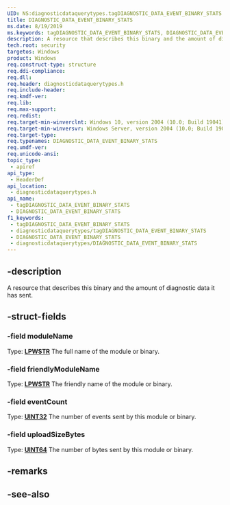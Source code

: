 ```yaml
---
UID: NS:diagnosticdataquerytypes.tagDIAGNOSTIC_DATA_EVENT_BINARY_STATS
title: DIAGNOSTIC_DATA_EVENT_BINARY_STATS
ms.date: 8/19/2019
ms.keywords: tagDIAGNOSTIC_DATA_EVENT_BINARY_STATS, DIAGNOSTIC_DATA_EVENT_BINARY_STATS
description: A resource that describes this binary and the amount of diagnostic data it has sent.
tech.root: security
targetos: Windows
product: Windows
req.construct-type: structure
req.ddi-compliance: 
req.dll: 
req.header: diagnosticdataquerytypes.h
req.include-header: 
req.kmdf-ver: 
req.lib: 
req.max-support: 
req.redist: 
req.target-min-winverclnt: Windows 10, version 2004 (10.0; Build 19041)
req.target-min-winversvr: Windows Server, version 2004 (10.0; Build 19041)
req.target-type: 
req.typenames: DIAGNOSTIC_DATA_EVENT_BINARY_STATS
req.umdf-ver: 
req.unicode-ansi: 
topic_type:
 - apiref
api_type:
 - HeaderDef
api_location:
 - diagnosticdataquerytypes.h
api_name:
 - tagDIAGNOSTIC_DATA_EVENT_BINARY_STATS
 - DIAGNOSTIC_DATA_EVENT_BINARY_STATS
f1_keywords:
 - tagDIAGNOSTIC_DATA_EVENT_BINARY_STATS
 - diagnosticdataquerytypes/tagDIAGNOSTIC_DATA_EVENT_BINARY_STATS
 - DIAGNOSTIC_DATA_EVENT_BINARY_STATS
 - diagnosticdataquerytypes/DIAGNOSTIC_DATA_EVENT_BINARY_STATS
---
```


## -description

A resource that describes this binary and the amount of diagnostic data it has sent.

## -struct-fields

### -field moduleName

Type: **[LPWSTR](/windows/desktop/winprog/windows-data-types)**
The full name of the module or binary.

### -field friendlyModuleName

Type: **[LPWSTR](/windows/desktop/winprog/windows-data-types)**
The friendly name of the module or binary.

### -field eventCount

Type: **[UINT32](/windows/desktop/winprog/windows-data-types)**
The number of events sent by this module or binary.

### -field uploadSizeBytes

Type: **[UINT64](/windows/desktop/winprog/windows-data-types)**
The number of bytes sent by this module or binary.

## -remarks

## -see-also

